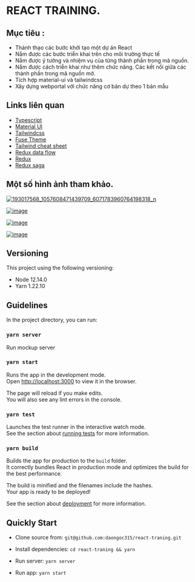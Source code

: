 # REACT TRAINING.

## Mục tiêu :

- Thành thạo các bước khởi tạo một dự án React
- Nắm được các bước triễn khai trên cho môi trường thực tế
- Nắm được ý tưởng và nhiệm vụ của từng thành phần trong mã nguồn.
- Nắm được cách triễn khai như thêm chức năng. Các kết nối giữa các thành phần trong mã nguồn mở.
- Tích hợp material-ui và tailwindcss
- Xây dựng webportal với chức năng cơ bản dự theo 1 bản mẫu

## Links liên quan

- [Typescript](https://www.typescriptlang.org/docs/handbook/react.html)
- [Material UI](https://material-ui.com/)
- [Tailwindcss](https://tailwindcss.com/)
- [Fuse Theme](http://react-material.fusetheme.com/)
- [Tailwind cheat sheet](https://nerdcave.com/tailwind-cheat-sheet)
- [Redux data flow](https://redux.js.org/tutorials/fundamentals/part-2-concepts-data-flow)
- [Redux](https://redux.js.org/)
- [Redux saga](https://redux-saga.js.org/)

## Một số hình ảnh tham khảo.

[![193017568_1057608471439709_6071783960764198318_n](https://user-images.githubusercontent.com/42265865/121630189-e6c53d80-caa6-11eb-9d10-4604cf84572d.png)](#)

[![image](https://user-images.githubusercontent.com/42265865/121630271-065c6600-caa7-11eb-9785-9e2d01bfb2d7.png)](#)

[![image](https://user-images.githubusercontent.com/42265865/121630428-520f0f80-caa7-11eb-9b47-8653848547df.png) ](#)

[![image](https://user-images.githubusercontent.com/42265865/121630455-6521df80-caa7-11eb-89e5-041d8b4cef67.png) ](#)

## Versioning

This project using the following versioning:

- Node 12.14.0
- Yarn 1.22.10

## Guidelines

In the project directory, you can run:

### `yarn server`

Run mockup server

### `yarn start`

Runs the app in the development mode.\
Open [http://localhost:3000](http://localhost:3000) to view it in the browser.

The page will reload if you make edits.\
You will also see any lint errors in the console.

### `yarn test`

Launches the test runner in the interactive watch mode.\
See the section about [running tests](https://facebook.github.io/create-react-app/docs/running-tests) for more information.

### `yarn build`

Builds the app for production to the `build` folder.\
It correctly bundles React in production mode and optimizes the build for the best performance.

The build is minified and the filenames include the hashes.\
Your app is ready to be deployed!

See the section about [deployment](https://facebook.github.io/create-react-app/docs/deployment) for more information.

## Quickly Start

- Clone source from: `git@github.com:daongoc315/react-traning.git`

- Install dependencies: `cd react-traning && yarn`

- Run server: `yarn server`

- Run app: `yarn start`
